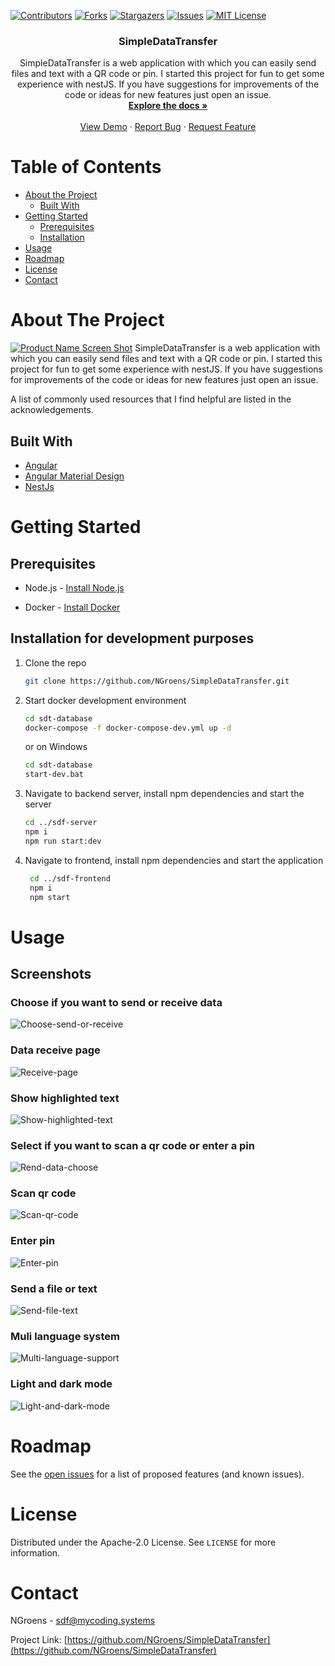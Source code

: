 [![Contributors][contributors-shield]][contributors-url]
[![Forks][forks-shield]][forks-url]
[![Stargazers][stars-shield]][stars-url]
[![Issues][issues-shield]][issues-url]
[![MIT License][license-shield]][license-url]
<div align="center">
  <h3 align="center">SimpleDataTransfer</h3>
  <p align="center">
    SimpleDataTransfer is a web application with which you can easily send files and text with a QR code or pin. I started this project for fun to get some experience with nestJS. If you have suggestions for improvements of the code or ideas for new features just open an issue.
    <br />
    <a href="https://github.com/NGroens/SimpleDataTransfer/tree/master/docs"><strong>Explore the docs »</strong></a>
    <br />
    <br />
    <a href="https://sdf.mycoding.systems/public">View Demo</a>
    ·
    <a href="https://github.com/NGroens/SimpleDataTransfer/issues">Report Bug</a>
    ·
    <a href="https://github.com/NGroens/SimpleDataTransfer/issues">Request Feature</a>
  </p>
</div>



<!-- TABLE OF CONTENTS -->
# Table of Contents

* [About the Project](#about-the-project)
  * [Built With](#built-with)
* [Getting Started](#getting-started)
  * [Prerequisites](#prerequisites)
  * [Installation](#installation)
* [Usage](#usage)
* [Roadmap](#roadmap)
* [License](#license)
* [Contact](#contact)



<!-- ABOUT THE PROJECT -->
# About The Project

[![Product Name Screen Shot][product-screenshot]]()
    SimpleDataTransfer is a web application with which you can easily send files and text with a QR code or pin. I started this project for fun to get some experience with nestJS. If you have suggestions for improvements of the code or ideas for new features just open an issue.


A list of commonly used resources that I find helpful are listed in the acknowledgements.

## Built With
* [Angular](https://angular.io)
* [Angular Material Design](https://material.angular.io)
* [NestJs](https://nestjs.com/)



<!-- GETTING STARTED -->
# Getting Started
## Prerequisites


* Node.js - [Install Node.js](https://nodejs.org/en/download/)

* Docker - [Install Docker](https://docs.docker.com/get-docker/)

## Installation for development purposes

1. Clone the repo
    ```sh
    git clone https://github.com/NGroens/SimpleDataTransfer.git
    ```
2. Start docker development environment
    ```sh
    cd sdt-database
    docker-compose -f docker-compose-dev.yml up -d
    ```
    or on Windows
    ```sh
    cd sdt-database
    start-dev.bat
    ```
3. Navigate to backend server, install npm dependencies and start the server
    ```sh
    cd ../sdf-server
    npm i
    npm run start:dev
    ```
4. Navigate to frontend, install npm dependencies and start the application
   ```sh
    cd ../sdf-frontend
    npm i
    npm start    
    ```


# Usage
## Screenshots
### Choose if you want to send or receive data
![Choose-send-or-receive](docs/screenshots/choose-send-or-receive.png)

### Data receive page
![Receive-page](docs/screenshots/receive-page.png)

### Show highlighted text 
![Show-highlighted-text](docs/screenshots/show-formatted-text.png)

### Select if you want to scan a qr code or enter a pin
![Rend-data-choose](docs/screenshots/send-data-choose.png)

### Scan qr code
![Scan-qr-code](docs/screenshots/scan-qr-code.png)

### Enter pin
![Enter-pin](docs/screenshots/enter-pin.png)

### Send a file or text
![Send-file-text](docs/screenshots/send-file-text.png)

### Muli language system
![Multi-language-support](docs/screenshots/multi-language-support.png)

### Light and dark mode
![Light-and-dark-mode](docs/screenshots/light-dark-mode.png)

<!-- ROADMAP -->
# Roadmap

See the [open issues](https://github.com/NGroens/SimpleDataTransfer/issues) for a list of proposed features (and known issues).




<!-- LICENSE -->
# License

Distributed under the  Apache-2.0 License. See `LICENSE` for more information.



<!-- CONTACT -->
# Contact

NGroens - [sdf@mycoding.systems](mailto:sdf@mycoding.systems) 

Project Link: [https://github.com/NGroens/SimpleDataTransfer](https://github.com/NGroens/SimpleDataTransfer)





<!-- MARKDOWN LINKS & IMAGES -->
<!-- https://www.markdownguide.org/basic-syntax/#reference-style-links -->
[contributors-shield]: https://img.shields.io/github/contributors/NGroens/SimpleDataTransfer.svg?style=flat-square
[contributors-url]: https://github.com/NGroens/SimpleDataTransfer/graphs/contributors
[forks-shield]: https://img.shields.io/github/forks/NGroens/SimpleDataTransfer.svg?style=flat-square
[forks-url]: https://github.com/NGroens/SimpleDataTransfer/network/members
[stars-shield]: https://img.shields.io/github/stars/NGroens/SimpleDataTransfer.svg?style=flat-square
[stars-url]: https://github.com/NGroens/SimpleDataTransfer/stargazers
[issues-shield]: https://img.shields.io/github/issues/NGroens/SimpleDataTransfer.svg?style=flat-square
[issues-url]: https://github.com/NGroens/SimpleDataTransfer/issues
[license-shield]: https://img.shields.io/github/license/NGroens/SimpleDataTransfer.svg?style=flat-square
[license-url]: https://github.com/NGroens/SimpleDataTransfer/blob/master/LICENSE
[product-screenshot]: docs/screenshots/choose-send-or-receive.png
